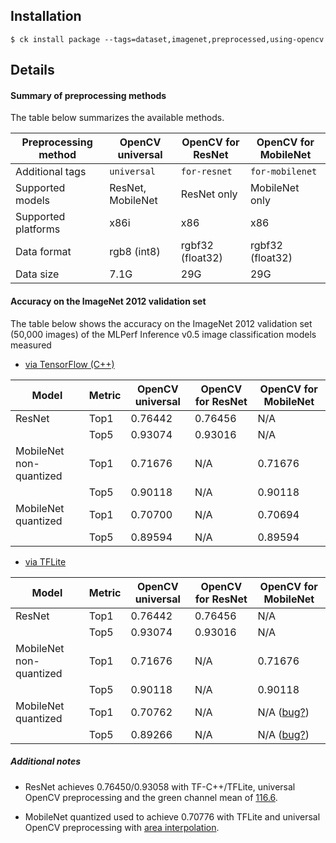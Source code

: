 ## Installation

```
$ ck install package --tags=dataset,imagenet,preprocessed,using-opencv
```

## Details

#### Summary of preprocessing methods

The table below summarizes the available methods.

| Preprocessing method    | OpenCV universal  | OpenCV for ResNet | OpenCV for MobileNet |
|-|-|-|-|
| Additional tags         | `universal`       | `for-resnet`      | `for-mobilenet`      |
| Supported models        | ResNet, MobileNet | ResNet only       | MobileNet only       |
| Supported platforms     | x86i              | x86               | x86                  |
| Data format             | rgb8 (int8)       | rgbf32 (float32)  | rgbf32 (float32)     |
| Data size               | 7.1G              | 29G               | 29G                  |



#### Accuracy on the ImageNet 2012 validation set

The table below shows the accuracy on the ImageNet 2012 validation set
(50,000 images) of the MLPerf Inference v0.5 image classification models measured
- [via TensorFlow (C++)](https://github.com/mlperf/inference/tree/master/v0.5/classification_and_detection/optional_harness_ck/classification/tf-cpp)

| Model                   | Metric | OpenCV universal | OpenCV for ResNet | OpenCV for MobileNet |
|-|-|-|-|-|
| ResNet                  |  Top1  | 0.76442          | 0.76456           | N/A                  |
|                         |  Top5  | 0.93074          | 0.93016           | N/A                  |
| MobileNet non-quantized |  Top1  | 0.71676          | N/A               | 0.71676              |
|                         |  Top5  | 0.90118          | N/A               | 0.90118              |
| MobileNet quantized     |  Top1  | 0.70700          | N/A               | 0.70694              |
|                         |  Top5  | 0.89594          | N/A               | 0.89594              |

- [via TFLite](https://github.com/mlperf/inference/tree/master/v0.5/classification_and_detection/optional_harness_ck/classification/tflite)

| Model                   | Metric | OpenCV universal | OpenCV for ResNet | OpenCV for MobileNet |
|-|-|-|-|-|
| ResNet                  |  Top1  | 0.76442          | 0.76456           | N/A                  |
|                         |  Top5  | 0.93074          | 0.93016           | N/A                  |
| MobileNet non-quantized |  Top1  | 0.71676          | N/A               | 0.71676              |
|                         |  Top5  | 0.90118          | N/A               | 0.90118              |
| MobileNet quantized     |  Top1  | 0.70762          | N/A               | N/A ([bug?](https://github.com/ctuning/ck-mlperf/issues/40)) |
|                         |  Top5  | 0.89266          | N/A               | N/A ([bug?](https://github.com/ctuning/ck-mlperf/issues/40)) |

##### Additional notes

- ResNet achieves 0.76450/0.93058 with TF-C++/TFLite, universal OpenCV preprocessing and the green channel mean of [116.6](https://github.com/ctuning/ck-env/commit/db8b809dc4a2e09ec24441a4a96caa1d4f365fcc).


- MobileNet quantized used to achieve 0.70776 with TFLite and universal OpenCV preprocessing with [area interpolation](https://github.com/ctuning/ck-env/commit/5cad1563238020231cbb0393981a41a07b1eb9b9#diff-71c3de9a77dcc676059210018b292ec8L52).
